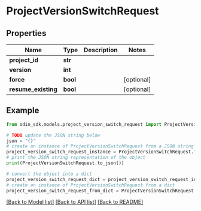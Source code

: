 # ProjectVersionSwitchRequest


## Properties

Name | Type | Description | Notes
------------ | ------------- | ------------- | -------------
**project_id** | **str** |  | 
**version** | **int** |  | 
**force** | **bool** |  | [optional] 
**resume_existing** | **bool** |  | [optional] 

## Example

```python
from odin_sdk.models.project_version_switch_request import ProjectVersionSwitchRequest

# TODO update the JSON string below
json = "{}"
# create an instance of ProjectVersionSwitchRequest from a JSON string
project_version_switch_request_instance = ProjectVersionSwitchRequest.from_json(json)
# print the JSON string representation of the object
print(ProjectVersionSwitchRequest.to_json())

# convert the object into a dict
project_version_switch_request_dict = project_version_switch_request_instance.to_dict()
# create an instance of ProjectVersionSwitchRequest from a dict
project_version_switch_request_from_dict = ProjectVersionSwitchRequest.from_dict(project_version_switch_request_dict)
```
[[Back to Model list]](../README.md#documentation-for-models) [[Back to API list]](../README.md#documentation-for-api-endpoints) [[Back to README]](../README.md)


